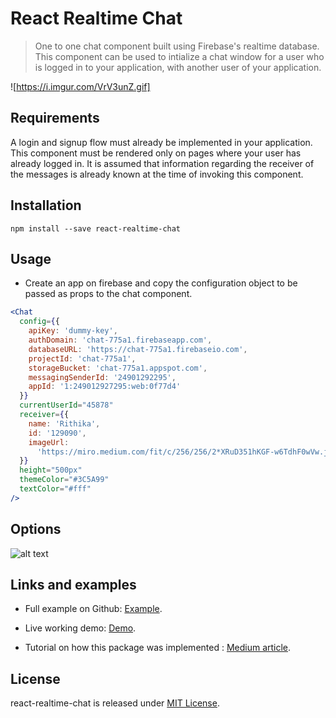# React Realtime Chat
> One to one chat component built using Firebase's realtime database. This component can be used to intialize a chat window for a user who is logged in to your application, with another user of your application.

![https://i.imgur.com/VrV3unZ.gif]

## Requirements
A login and signup flow must already be implemented in your application. This component must be rendered only on pages where your user has already logged in. It is assumed that information regarding the receiver of the messages is already known at the time of invoking this component.

## Installation
`npm install --save react-realtime-chat`

## Usage

- Create an app on firebase and copy the configuration object to be passed as props to the chat component.
  
```jsx harmony
<Chat
  config={{
    apiKey: 'dummy-key',
    authDomain: 'chat-775a1.firebaseapp.com',
    databaseURL: 'https://chat-775a1.firebaseio.com',
    projectId: 'chat-775a1',
    storageBucket: 'chat-775a1.appspot.com',
    messagingSenderId: '24901292295',
    appId: '1:249012927295:web:0f77d4'
  }}
  currentUserId="45878"
  receiver={{
    name: 'Rithika',
    id: '129090',
    imageUrl:
      'https://miro.medium.com/fit/c/256/256/2*XRuD351hKGF-w6TdhF0wVw.jpeg'
  }}
  height="500px"
  themeColor="#3C5A99"
  textColor="#fff"
/>
```

## Options

![alt text](https://i.imgur.com/3a8HOmu.png)

## Links and examples

- Full example on Github: [Example](https://github.com/rithikachowta08/react-realtime-chat/tree/master/src).

- Live working demo: [Demo](https://afternoon-wildwood-14794.herokuapp.com/).

- Tutorial on how this package was implemented : [Medium article]().

## License

react-realtime-chat is released under [MIT License](https://opensource.org/licenses/MIT).


